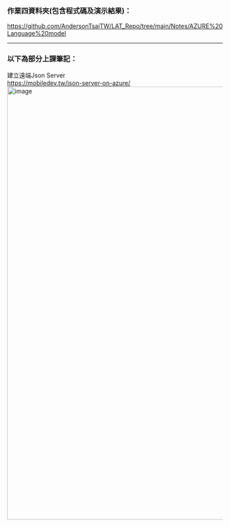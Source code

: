 ### 作業四資料夾(包含程式碼及演示結果)：  
https://github.com/AndersonTsaiTW/LAT_Repo/tree/main/Notes/AZURE%20Language%20model

*** 

### 以下為部分上課筆記：

建立遠端Json Server  
https://mobiledev.tw/json-server-on-azure/
<img width="1011" alt="image" src="https://github.com/AndersonTsaiTW/LAT_Repo/assets/113076298/8f2a923a-f92e-454c-8ace-0a9443753192">

